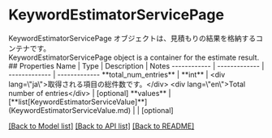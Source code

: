 # KeywordEstimatorServicePage

<div lang=\"ja\">KeywordEstimatorServicePage オブジェクトは、見積もりの結果を格納するコンテナです。</div> <div lang=\"en\">KeywordEstimatorServicePage object is a container for the estimate result.</div> 
## Properties
Name | Type | Description | Notes
------------ | ------------- | ------------- | -------------
**total_num_entries** | **int** | &lt;div lang&#x3D;\&quot;ja\&quot;&gt;取得される項目の総件数です。&lt;/div&gt; &lt;div lang&#x3D;\&quot;en\&quot;&gt;Total number of entries&lt;/div&gt;  | [optional] 
**values** | [**list[KeywordEstimatorServiceValue]**](KeywordEstimatorServiceValue.md) |  | [optional] 

[[Back to Model list]](../README.md#documentation-for-models) [[Back to API list]](../README.md#documentation-for-api-endpoints) [[Back to README]](../README.md)


